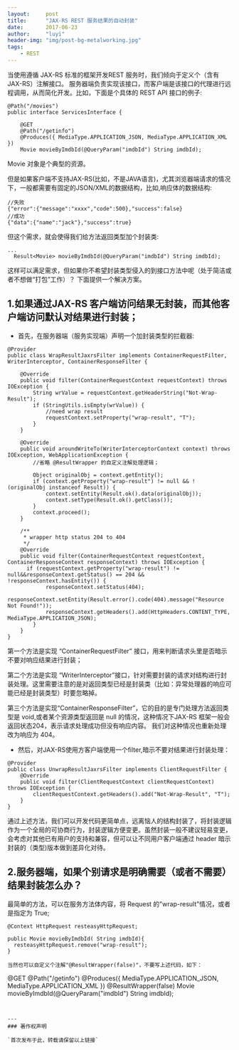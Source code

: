 ```yaml
---
layout:     post
title:      "JAX-RS REST 服务结果的自动封装"
date:       2017-06-23
author:     "luyi"
header-img: "img/post-bg-metalworking.jpg"
tags:
    - REST
---
```


当使用遵循 JAX-RS 标准的框架开发REST 服务时，我们倾向于定义个（含有JAX-RS）注解接口。 服务器端负责实现该接口，而客户端是该接口的代理进行远程调用，从而简化开发。比如，下面是个具体的 REST API 接口的例子:

```
@Path("/movies")
public interface ServicesInterface {

    @GET
    @Path("/getinfo")
    @Produces({ MediaType.APPLICATION_JSON, MediaType.APPLICATION_XML })
    Movie movieByImdbId(@QueryParam("imdbId") String imdbId);
```

Movie 对象是个典型的资源。

但是如果客户端不支持JAX-RS(比如，不是JAVA语言)，尤其浏览器端请求的情况下，一般都需要有固定的JSON/XML的数据结构，比如,响应体的数据结构:

```
//失败
{"error":{"message":"xxxx","code":500},"success":false}
//成功
{"data":{"name":"jack"},"success":true}
```

但这个需求，就会使得我们给方法返回类型加个封装类:

```
...
  Result<Movie> movieByImdbId(@QueryParam("imdbId") String imdbId);
```

这样可以满足需求，但如果你不希望封装类型侵入的到接口方法中呢（处于简洁或者不想做“打包”工作）？ 下面提供一个解决方案。

## 1.如果通过JAX-RS 客户端访问结果无封装，而其他客户端访问默认对结果进行封装；

- 首先，在服务器端（服务实现端）声明一个加封装类型的拦截器:

```
@Provider
public class WrapResultJaxrsFilter implements ContainerRequestFilter, WriterInterceptor, ContainerResponseFilter {

    @Override
    public void filter(ContainerRequestContext requestContext) throws IOException {
        String wrValue = requestContext.getHeaderString("Not-Wrap-Result");
        if (StringUtils.isEmpty(wrValue)) {
            //need wrap result
            requestContext.setProperty("wrap-result", "T");
        }
    }

    @Override
    public void aroundWriteTo(WriterInterceptorContext context) throws IOException, WebApplicationException {
        //省略 @ResultWrapper 的自定义注解处理逻辑；

        Object originalObj = context.getEntity();
        if (context.getProperty("wrap-result") != null && !(originalObj instanceof Result)) {
            context.setEntity(Result.ok().data(originalObj));
            context.setType(Result.ok().getClass());
        }
        context.proceed();
    }

    /**
     * wrapper http status 204 to 404
     */
    @Override
    public void filter(ContainerRequestContext requestContext, ContainerResponseContext responseContext) throws IOException {
      if (requestContext.getProperty("wrap-result") != null&&responseContext.getStatus() == 204 && !responseContext.hasEntity()) {
            responseContext.setStatus(404);
            responseContext.setEntity(Result.error().code(404).message("Resource Not Found!"));
            responseContext.getHeaders().add(HttpHeaders.CONTENT_TYPE, MediaType.APPLICATION_JSON);
        }
    }
}
```

第一个方法是实现 “ContainerRequestFilter” 接口，用来判断请求头里是否暗示不要对响应结果进行封装；

第二个方法是实现 “WriterInterceptor”接口，针对需要封装的请求对结构进行封装处理。这里需要注意的是对返回类型已经是封装类（比如：异常处理器的响应可能已经是封装类型）时要忽略掉。

第三个方法是实现“ContainerResponseFilter”，它的目的是专门处理方法返回类型是 void,或者某个资源类型返回是 null 的情况，这种情况下JAX-RS 框架一般会返回状态204，表示请求处理成功但没有响应内容。 我们对这种情况也重新处理改为响应为 404。

- 然后，对JAX-RS使用方客户端使用一个filter,暗示不要对结果进行封装处理：

```
@Provider
public class UnwrapResultJaxrsFilter implements ClientRequestFilter {
    @Override
    public void filter(ClientRequestContext clientRequestContext) throws IOException {
        clientRequestContext.getHeaders().add("Not-Wrap-Result", "T");
    }
}
```
通过上述方法，我们可以开发代码更简单点，远离恼人的结构封装了，将封装逻辑作为一个全局的可协商行为，封装逻辑方便变更。虽然封装一般不建议轻易变更，会考虑对其他已有用户的支持和兼容，但可以让不同用户客户端通过 header 暗示封装的（类型)版本做到差异化对待。

## 2.服务器端，如果个别请求是明确需要（或者不需要）结果封装怎么办？

最简单的方法，可以在服务方法体内容，将 Request 的"wrap-result"情况，或者是指定为 True;

```
@Context HttpRequest resteasyHttpRequest;

public Movie movieByImdbId( String imdbId){
  resteasyHttpRequest.remove("wrap-result");
}

当然也可以自定义个注解"@ResultWrapper(false)"，不要写上述代码，如下：

```
@GET
@Path("/getinfo")
@Produces({ MediaType.APPLICATION_JSON, MediaType.APPLICATION_XML })
@ResultWrapper(false)
Movie movieByImdbId(@QueryParam("imdbId") String imdbId);
```


---
### 著作权声明

`首次发布于此，转载请保留以上链接`
